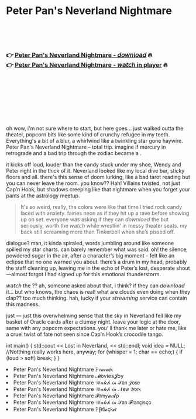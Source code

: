 <h1>Peter Pan's Neverland Nightmare</h1>

<br><br><br>

<h3>👉 <a href="https://Kens-chincvertegutt1984.github.io/tmpmnknstg/">Peter Pan's Neverland Nightmare - 𝘥𝘰𝘸𝘯𝘭𝘰𝘢𝘥</a> 🔥<br>
👉 <a href="https://Kens-chincvertegutt1984.github.io/tmpmnknstg/">Peter Pan's Neverland Nightmare - 𝘸𝘢𝘵𝘤𝘩 in player</a> 🔥
</h3>



<br><br><br><br><br><br><br>


oh wow, i'm not sure where to start, but here goes... just walked outta the theater, popcorn bits like some kind of crunchy refugee in my teeth. Everything's a bit of a blur, a whirlwind like a twinkling star gone haywire. Peter Pan's Neverland Nightmare – total trip. imagine if mercury in retrograde and a bad trip through the zodiac became a  .

it kicks off loud, louder than the candy stuck under my shoe, Wendy and Peter right in the thick of it. Neverland looked like my local dive bar, sticky floors and all. there's this sense of doom lurking, like a bad tarot reading but you can never leave the room. you know?? Hah! Villains twisted, not just Cap’n Hook, but shadows creeping like that nightmare when you forget your pants at the astrology meetup.

> It's so weird, really, the colors were like that time I tried rock candy laced with anxiety. fairies neon as if they hit up a rave before showing up on set. everyone was asking if they can 𝘥𝘰𝘸𝘯𝘭𝘰𝘢𝘥 the   but seriously, worth the 𝘸𝘢𝘵𝘤𝘩 while wrestlin' in messy theater seats. my back still screaming more than Tinkerbell when she’s pissed off.

dialogue? man, it kinda spiraled, words jumbling around like someone spilled my star charts. can barely remember what was said. oh! the silence, powdered sugar in the air, after a character’s big moment – felt like an eclipse that no one warned you about. there’s a drum in my head, probably the staff cleaning up, leaving me in the echo of Peter’s lost, desperate shout—almost forgot I had signed up for this emotional thunderstorm.

𝘸𝘢𝘵𝘤𝘩 the  ?? ah, someone asked about that, i think? if they can 𝘥𝘰𝘸𝘯𝘭𝘰𝘢𝘥 it... but who knows, the chaos is real! what are clouds even doing when they clap?? too much thinking. hah, lucky if your 𝘴𝘵𝘳𝘦𝘢𝘮𝘪𝘯𝘨 service can contain this madness.

just — just this overwhelming sense that the sky in Neverland fell like my basket of Oracle cards after a clumsy night. leave your logic at the door, same with any popcorn expectations. you’ ll thank me later or hate me, like a cruel twist of fate not seen since Cap’n Hook’s crocodile tango.

int main() {
   std::cout << Lost in Neverland, << std::endl;
   void idea = NULL; //Notthing really works here, anyway;
   for (whisper = 1; char == echo;) {
      if (loud > soft) break;
   }
}

<li>Peter Pan's Neverland Nightmare 𝙿𝑒𝒶𝒸𝓸𝐜𝗄</li>
<li>Peter Pan's Neverland Nightmare 𝓜𝗈ν𝗂𝖾𝗌𝓙𝗈𝗒</li>
<li>Peter Pan's Neverland Nightmare 𝒲𝒶𝓉𝒸𝒽 𝒾𝓃 𝒮𝖺𝗇 𝒥𝗈𝗌𝖾</li>
<li>Peter Pan's Neverland Nightmare 𝒲𝒶𝓉𝒸𝒽 𝒾𝓃 𝒩𝖾𝗐 𝒴𝗈𝗋𝗄</li>
<li>Peter Pan's Neverland Nightmare 𝓕𝗂𝗅𝗆𝗒𝗐𝓐ρ</li>
<li>Peter Pan's Neverland Nightmare 𝒲𝒶𝓉𝒸𝒽 𝒾𝓃 𝒮𝖺𝗇 𝓕𝗋𝖺𝗇ç𝗂𝗌ç𝗈</li>
<li>Peter Pan's Neverland Nightmare 𝙿Ꞵť𝗅𝓸ç𝗄𝓮𝗋</li>
